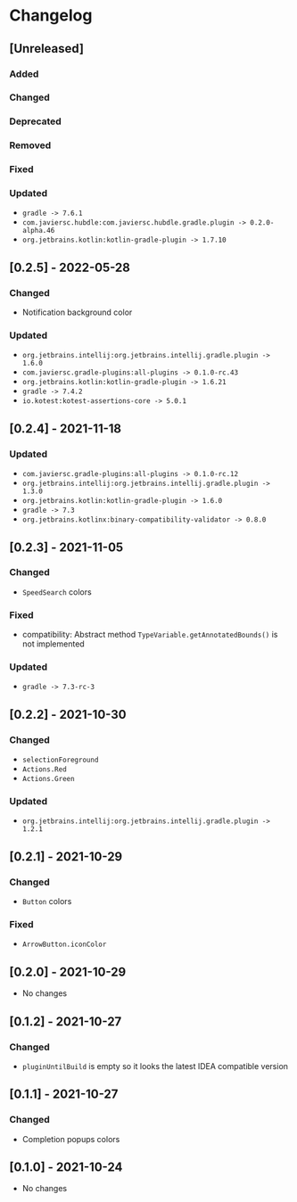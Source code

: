 # Changelog

## [Unreleased]

### Added

### Changed

### Deprecated

### Removed

### Fixed

### Updated

- `gradle -> 7.6.1`
- `com.javiersc.hubdle:com.javiersc.hubdle.gradle.plugin -> 0.2.0-alpha.46`
- `org.jetbrains.kotlin:kotlin-gradle-plugin -> 1.7.10`

## [0.2.5] - 2022-05-28

### Changed

- Notification background color

### Updated

- `org.jetbrains.intellij:org.jetbrains.intellij.gradle.plugin -> 1.6.0`
- `com.javiersc.gradle-plugins:all-plugins -> 0.1.0-rc.43`
- `org.jetbrains.kotlin:kotlin-gradle-plugin -> 1.6.21`
- `gradle -> 7.4.2`
- `io.kotest:kotest-assertions-core -> 5.0.1`

## [0.2.4] - 2021-11-18

### Updated

- `com.javiersc.gradle-plugins:all-plugins -> 0.1.0-rc.12`
- `org.jetbrains.intellij:org.jetbrains.intellij.gradle.plugin -> 1.3.0`
- `org.jetbrains.kotlin:kotlin-gradle-plugin -> 1.6.0`
- `gradle -> 7.3`
- `org.jetbrains.kotlinx:binary-compatibility-validator -> 0.8.0`

## [0.2.3] - 2021-11-05

### Changed

- `SpeedSearch` colors

### Fixed

- compatibility: Abstract method `TypeVariable.getAnnotatedBounds()` is not implemented

### Updated

- `gradle -> 7.3-rc-3`

## [0.2.2] - 2021-10-30

### Changed

- `selectionForeground`
- `Actions.Red`
- `Actions.Green`

### Updated

- `org.jetbrains.intellij:org.jetbrains.intellij.gradle.plugin -> 1.2.1`

## [0.2.1] - 2021-10-29

### Changed

- `Button` colors

### Fixed

- `ArrowButton.iconColor`

## [0.2.0] - 2021-10-29

- No changes

## [0.1.2] - 2021-10-27

### Changed

- `pluginUntilBuild` is empty so it looks the latest IDEA compatible version

## [0.1.1] - 2021-10-27

### Changed

- Completion popups colors

## [0.1.0] - 2021-10-24

- No changes

